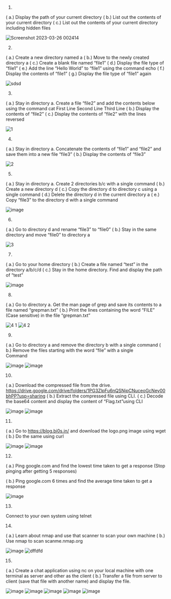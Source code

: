 1.
( a.) Display the path of your current directory
( b.) List out the contents of your current directory
( c.) List out the contents of your current directory including hidden files

![Screenshot 2023-03-26 002414](https://user-images.githubusercontent.com/128312503/227739891-4ab87daa-d2fd-47df-be63-8ba3c9a2e4a1.jpg)


2.
( a.) Create a new directory named a
( b.) Move to the newly created directory a 
( c.) Create a blank file named “file1”
( d.) Display the file type of “file1”
( e.) Add the line “Hello World” to “file1” using the command echo
( f.) Display the contents of “file1”
( g.) Display the file type of “file1” again

![sdsd](https://user-images.githubusercontent.com/128312503/227740698-1fdb9b7b-d9ba-4416-999d-5869313770fa.png)


3.
( a.) Stay in directory a. Create a file “file2” and add the contents below using the  command cat
First Line Second Line Third Line
( b.) Display the contents of “file2”
( c.) Display the contents of “file2” with the lines reversed

![1](https://user-images.githubusercontent.com/128312503/227740729-53a30dd8-3e0a-445c-af14-ef741f3c6bec.png)



4.
( a.) Stay in directory a. Concatenate the contents of “file1” and “file2” and save them into a new file “file3”
( b.) Display the contents of “file3”

![2](https://user-images.githubusercontent.com/128312503/227756077-ed7a181f-b82e-4e9c-9fc1-3d278b017b4a.png)




5.
( a.) Stay in directory a. Create 2 directories b/c with a single command 
( b.) Create a new directory d
( c.) Copy the directory d to directory c using a single command
( d.) Delete the directory d in the current directory a
( e.) Copy “file3” to the directory d with a single command

![image](https://user-images.githubusercontent.com/128312503/227756102-76a72464-390f-401f-bf58-4accf5a86d3b.png)




6.
( a.) Go to directory d and rename “file3” to “file0”
( b.) Stay in the same directory and move “file0” to directory a

![3](https://user-images.githubusercontent.com/128312503/227756119-4aa4e88b-b799-417d-9151-0be1f27da52f.png)




7.
( a.) Go to your home directory
( b.) Create a file named “test” in the directory a/b/c/d
( c.) Stay in the home directory. Find and display the path of “test”

![image](https://user-images.githubusercontent.com/128312503/227756235-f4b6ecd0-ac0e-4a54-bd33-94d853dc90d7.png)




8.
( a.) Go to directory a. Get the man page of grep and save its contents to a file named “grepman.txt”
( b.) Print the lines containing the word “FILE” (Case sensitive) in the file “grepman.txt”

![4 1](https://user-images.githubusercontent.com/128312503/227756257-eed0fb79-e5bf-49e2-9762-d5b7d29cb5bb.png)
![4 2](https://user-images.githubusercontent.com/128312503/227756259-9e440c0b-7ac4-43c2-a00e-7e166b0fa297.png)




9.
( a.) Go to directory a and remove the directory b with a single command
( b.) Remove the files starting with the word “file” with a single	
Command

![image](https://user-images.githubusercontent.com/128312503/227760619-88c47441-38c2-4685-8bb7-4034849ff60a.png)
![image](https://user-images.githubusercontent.com/128312503/227760873-6ff61e5a-2c5e-41c1-a99a-a38eac684c7e.png)





10.
( a.) Download the compressed file from the drive. https://drive.google.com/drive/folders/1PG3ZlpFu6nQSNjpCNuceoGcNey00bhPP?usp=sharing
( b.) Extract the compressed file using CLI. 
( c.) Decode the base64 content and display the content of “Flag.txt”using CLI

![image](https://user-images.githubusercontent.com/128312503/227757197-d1781605-ecb7-4013-8e8a-560e4c98b8ee.png)
![image](https://user-images.githubusercontent.com/128312503/227757280-067414fa-688b-4c4c-b42f-e9159307dd56.png)




11.
( a.) Go to https://blog.bi0s.in/  and download the logo.png image using wget
( b.) Do the same using curl

![image](https://user-images.githubusercontent.com/128312503/227756864-a6613329-fe0a-47d2-bb11-426bb4c4b45b.png)
![image](https://user-images.githubusercontent.com/128312503/227756868-5e2342d6-492e-4ba8-a0e5-e3593411a5bd.png)



12.
( a.) Ping google.com and find the lowest time taken to get a response (Stop pinging after getting 5 responses)

( b.) Ping google.com 6 times and find the average time taken to get a response

![image](https://user-images.githubusercontent.com/128312503/227756294-024f60d0-ce87-4de5-b97b-2bc995612243.png)




13. 
Connect to your own system using telnet




14.
( a.) Learn about nmap and use that scanner to scan your own machine
( b.) Use nmap to scan scanme.nmap.org

![image](https://user-images.githubusercontent.com/128312503/227758132-0f1ce3aa-7f1b-43d6-8e41-f2b45c903384.png)
![dffdfd](https://user-images.githubusercontent.com/128312503/227758187-886e22d9-857f-4d46-a95a-2fe7df2c00ce.png)






15.
( a.) Create a chat application using nc on your local machine with one terminal as server and other as the client
( b.) Transfer a file from server to client (save that file with another name) and display the file.

![image](https://user-images.githubusercontent.com/128312503/227759636-f07a92b9-7729-4830-a6a8-feb33598ee7b.png)
![image](https://user-images.githubusercontent.com/128312503/227759651-c2b95e41-0660-4b92-b4a1-b969b5479743.png)
![image](https://user-images.githubusercontent.com/128312503/227759857-dabf4d78-8b15-4226-8b8f-60dbf626e309.png)
![image](https://user-images.githubusercontent.com/128312503/227759825-7a325539-d3ce-449a-ae99-e9785de0ffde.png)
![image](https://user-images.githubusercontent.com/128312503/227759873-c85d0ada-799e-463d-8c5e-d5eb36c533d1.png)

